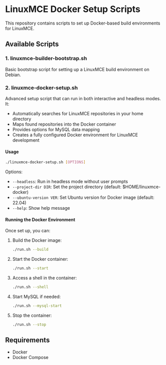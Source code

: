 # LinuxMCE Docker Setup Scripts

This repository contains scripts to set up Docker-based build environments for LinuxMCE.

## Available Scripts

### 1. linuxmce-builder-bootstrap.sh

Basic bootstrap script for setting up a LinuxMCE build environment on Debian.

### 2. linuxmce-docker-setup.sh

Advanced setup script that can run in both interactive and headless modes. It:

- Automatically searches for LinuxMCE repositories in your home directory
- Maps found repositories into the Docker container
- Provides options for MySQL data mapping
- Creates a fully configured Docker environment for LinuxMCE development

#### Usage

```bash
./linuxmce-docker-setup.sh [OPTIONS]
```

Options:
- `--headless`: Run in headless mode without user prompts
- `--project-dir DIR`: Set the project directory (default: $HOME/linuxmce-docker)
- `--ubuntu-version VER`: Set Ubuntu version for Docker image (default: 22.04)
- `--help`: Show help message

#### Running the Docker Environment

Once set up, you can:

1. Build the Docker image:
   ```bash
   ./run.sh --build
   ```

2. Start the Docker container:
   ```bash
   ./run.sh --start
   ```

3. Access a shell in the container:
   ```bash
   ./run.sh --shell
   ```

4. Start MySQL if needed:
   ```bash
   ./run.sh --mysql-start
   ```

5. Stop the container:
   ```bash
   ./run.sh --stop
   ```

## Requirements

- Docker
- Docker Compose

